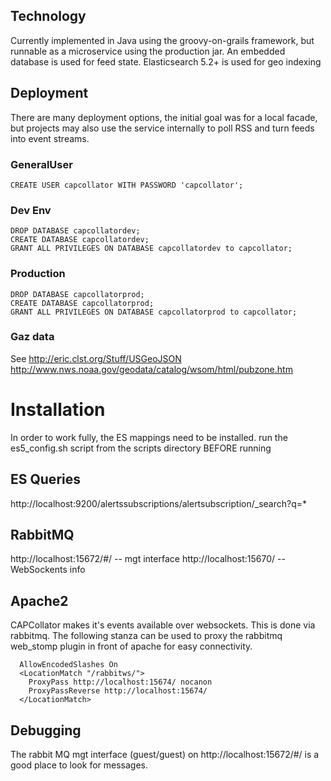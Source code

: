 

## Technology

Currently implemented in Java using the groovy-on-grails framework, but runnable as a microservice using the
production jar. An embedded database is used for feed state. Elasticsearch 5.2+ is used for geo indexing

## Deployment

There are many deployment options, the initial goal was for a local facade, but projects may also use the
service internally to poll RSS and turn feeds into event streams.

### GeneralUser

    CREATE USER capcollator WITH PASSWORD 'capcollator';

### Dev Env

    DROP DATABASE capcollatordev;
    CREATE DATABASE capcollatordev;
    GRANT ALL PRIVILEGES ON DATABASE capcollatordev to capcollator;

### Production

    DROP DATABASE capcollatorprod;
    CREATE DATABASE capcollatorprod;
    GRANT ALL PRIVILEGES ON DATABASE capcollatorprod to capcollator;



### Gaz data

See http://eric.clst.org/Stuff/USGeoJSON
http://www.nws.noaa.gov/geodata/catalog/wsom/html/pubzone.htm



# Installation

In order to work fully, the ES mappings need to be installed. run the es5_config.sh script from the scripts directory BEFORE running


## ES Queries

http://localhost:9200/alertssubscriptions/alertsubscription/_search?q=*

## RabbitMQ

http://localhost:15672/#/ -- mgt interface
http://localhost:15670/ -- WebSockents info

## Apache2

CAPCollator makes it's events available over websockets. This is done via rabbitmq. The following stanza can be
used to proxy the rabbitmq web_stomp plugin in front of apache for easy connectivity.

      AllowEncodedSlashes On
      <LocationMatch "/rabbitws/">
        ProxyPass http://localhost:15674/ nocanon
        ProxyPassReverse http://localhost:15674/
      </LocationMatch>

## Debugging

The rabbit MQ mgt interface (guest/guest) on http://localhost:15672/#/ is a good place to look for messages.
